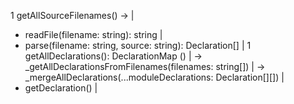 
1 getAllSourceFilenames() ->
|
* readFile(filename: string): string
|
* parse(filename: string, source: string): Declaration[]
|
1 getAllDeclarations(): DeclarationMap  ()
|   -> _getAllDeclarationsFromFilenames(filenames: string[])
|       -> _mergeAllDeclarations(...moduleDeclarations: Declaration[][])
|
* getDeclaration()
|
